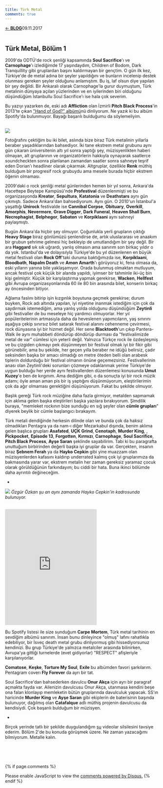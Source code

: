 ```yaml
---
title: Türk Metal
comments: true
---
```

<a href="../index.html">&#8592; **BLOG**</a><p2>09.11.2017</p2><br><br>
<html><head>
	<link rel="stylesheet" type="text/css" href="../markdownStyle.css">
	<link rel="icon" href="../coloricon.png">
	<link rel="stylesheet" href="../tomorrow-night.css">
	<script src="../highlight.pack.js"></script><script>hljs.initHighlightingOnLoad();</script>
</head></html>

## Türk Metal, Bölüm 1

2009'da ODTÜ'de rock şenliği kapsamında **Soul Sacrifice**'ı ve **Carnophage**'ı izlediğimde 17 yaşındaydım, Children of Bodom, Dark Tranquillity gibi gruplardan başını kaldırmayan bir gençtim. O gün ilk kez, Türkiye'de de metal adına bir şeyler yapıldığını ve bunların incelenip destek olunması gereken şeyler olduğunu anlamıştım. Bu iş, laf olsun diye yapılan bir şey değildi. Bir Ankaralı olarak Carnophage'la gurur duymuştum, Türk metalinin dünyaya açılan yüzlerinden ve en iyilerinden biri olduğunu düşündüğüm İstanbullu Soul Sacrifice'ı ise hala çok severim.

Bu yazıyı yazarken de, eski adı **Affliction** olan İzmirli **Pitch Black Process**'in 2013'te çıkan ["Hand of God?" albümü](https://www.youtube.com/watch?v=EXZmd6MFtZs)nü dinliyorum. Ne yazık ki bu albüm Spotify'da bulunmuyor. Bayağı başarılı bulduğumu da söylemeliyim.

<br>![](http://i65.tinypic.com/w05kdl.jpg)<br>

Fotoğrafını çektiğim bu iki bilet, aslında bize biraz Türk metalinin yıllarla beraber yaşadıklarından bahsediyor. İki tane ekstrem metal grubunu aynı gün çıkaran üniversitenin altı yıl sonra yaptığı şey, müzisyenlikten haberi olmayan, alt gruplarının ve organizatörlerin hakkıyla oynayarak saatlerce soundcheckten sonra planlanan zamandan saatler sonra sahneye teşrif eden Dorian'ı headliner olarak çıkarmak. Altgruplar, özellikle **Renk** müthiş bulduğum bir progresif rock grubuydu ama mesele burada hiçbir ekstrem öğenin olmaması.
 
2009'daki o rock şenliği metal günlerinden hemen bir yıl sonra, Ankara'da Hacettepe Beytepe Kampüsü'nde **Profestival** düzenlenmişti ve bu organizasyonda **Kreator**, **Sepultura**, **Katatonia** ve **Deathstars** aynı gün çıkmıştı. Sadece Ankara'dan bahsediyorum. Aynı gün. O 2010'un İstanbul'a yaşattığı **Unirock** festivalde ise **Cannibal Corpse**, **Obituary**, **Overkill**, **Amorphis**, **Nevermore**, **Grave Digger**, **Dark Funeral**, **Heaven Shall Burn**, **Necrophagist**, **Belphegor**, **Sabaton** ve **Korpiklaani** aynı sahneyi paylaşmıştı.

Bugün Ankara'da hiçbir şey olmuyor. Çoğunlukla yerli grupların çıktığı **Heavy Stage** biraz gönlümüzü şenlendirse de, artık uluslararası ve anaakım bir grubun şehrime gelmesi hiç bekleyip de umutlandığım bir şey değil. Bir ara **Haggard** sık sık uğrardı, yanlış olmasın ama sanırım son birkaç yıldır o da yok. İstanbul'da ve dolayısılyla Türkiye'de bu yıl düzenlenen en büyük metal festivali olan **Rock Off**'taki duruma baktığımızda ise, **Korpiklaani**, **Bloodbath**, **Napalm Death** ve **Amon Amarth**'ı görüyoruz ki, fena olmasa da, eski yılların yanına bile yaklaşamıyor. Orada bulunmuş olmaktan mutluyum, ancak festival çok küçük bir alanda yapıldı, iyimser bir tahminle iki-üç bin kişi gelmiştir. Küçük bir karşılaştırma yapmak gerekirse, **Wacken**, **Hellfest** gibi Avrupa organizasyonlarında 60 ile 80 bin arasında bilet, konserin birkaç ay öncesinden bitiyor.

Ağlama faslını bitirip işin kızgınlık boyutuna geçmek gerekirse; durum buyken, Rock adı altında yapılan, iyi niyetine inanmak istediğim için çok da saydırmak istemediğim, ama yanlış yolda olduğunu düşündüğüm **Zeytinli** gibi festivaller de bu meseleye hiç yardımcı olmuyorlar. Her yıl popüleritelerinin artmasıyla daha da heveslenen yapımcıların, yaş sınırını aşağıya çekip sınırsız bilet satarak festival alanını cehenneme çevirmesi, rock dünyasına iyi bir hizmet değil. Her sene **Blacktooth**'un çıkıp Pantera-Walk ile aynı muhabbeti döndürüp döndürüp durması da "festivalimizde metal de var" cümlesi için yeterli değil. Yalnızca Türkçe rock ile özdeşleşmiş ve bu çizgiden çıkmayı pek düşünmeyen bir festival olmak iyi bir fikir gibi görünebilir, ama bu şekilde, her geçen yılla beraber ne idüğü belirsiz, çadır seksinden başka bir amacı olmadığı on metre öteden belli olan arabesk tiplerin doldurduğu bir festival olmanın önüne geçemezsiniz. Festivallerinin anası olan Zeytinli'deki sorunları çözmeye odaklanmak yerine Türkiye'de uygun bulduğu her yerde aynı festivallerden düzenlemesi konusunda **Umut Kuzey**'e ben de kırgınım. Ama dediğim gibi, o da sonuçta iyi bir rock müzik adamı; öyle aman aman pis bir iş yaptığını düşünmüyorum, eleştirilerimin çok da ağır olmaması gerektiğini düşünüyorum. Fakat bu şekilde olmuyor. 

Başlık gereği Türk rock müziğine daha fazla girmiyor, metalden sapmamak için aklıma gelen başka eleştirileri başka yazılara bırakıyorum. Şimdilik buraya, "memleket rockının bize sunduğu en sığ şeyler olan **cümle grupları**" diyerek beylik bir cümle başlangıcı bırakayım. 

Türk metali dendiğinde herkesin dilinde olan ve bunda çok da haksız olmadıkları Pentagra ya da nam-ı diğer Mezarkabul dışında, benim aklıma gelen başlıca grupları **Asafated**, **UÇK Grind**, **Cenotaph**, **Murder King**, , **Pickpocket**, **Episode 13**, **Forgotten**, **Kırmızı**, **Carnophage**, **Soul Sacrifice**, **Pitch Black Process**, **Ayşe Saran** şeklinde sayabilirim. Tabi ki bu paragrafta unuttuğum birbirinden değerli başka iyi gruplar da var. Gerçekten, insanın biraz **Şebnem Ferah** ya da **Hayko Cepkin** gibi yine muazzam olan müzisyenlerden kafasını kaldırıp underrated kalmış çok iyi gruplarımıza da bakmasında yarar var, ekstrem metalin her zaman gereksiz yaramaz çocuk olarak görüldüğünün farkındayım; bu ciddi bir hata. Buna ikinci bölümde daha ayrıntılı değineceğim. 

*

![](https://metalodyssey.files.wordpress.com/2012/04/soul-sacrifice-group-promo-pic-1.jpg)
*Özgür Özkan şu an aynı zamanda Hayko Cepkin'in kadrosunda bulunuyor.*

<br><iframe src="https://open.spotify.com/embed/album/3xbXA8MGqWDgvu5CdbLqnr" width="300" height="380" frameborder="0" allowtransparency="true"></iframe><br>

Bu Spotify listesi ile size sunduğum **Carpe Mortem**, Türk metal tarihinin en sevdiğim albümü sanırım. İnsan bunu dinleyince "olmuş" lafını rahatlıkla edebiliyor, bir İsveç death metal grubu dinliyormuş gibi hissediyorsunuz kendinizi. Bu grup Türkiye'de yalnızca metalciler arasında bilinirken, Avrupa'ya gittiği turnelerde (evet gidiyorlar) "RESPECT" afişleriyle karşılanıyorlar.   

**Comatose**, **Keşke**, **Torture My Soul**, **Exile** bu albümden favori şarkılarım. Pentagram coverı **Fly Forever** da ayrı bir tat. 

Soul Sacrifice'dan bahsederken davulcu **Onur Akça** için ayrı bir paragraf açmakta fayda var. Ailenizin davulcusu Onur Akça, utanmasa kendini beşe ona falan klonlayıp memleketin bütün gruplarında davulculuk yapacak. SS'ın haricinde **Murder King** ve **Ayşe Saran** gibi ekiplerin de baterisinin başında bulunuyor, dağılmış olan **Catafalque** adlı müthiş projenin davulcusu da kendisiydi. Çok başarılı bulduğum bir müzisyen. 

*

Birçok yerinde tatlı bir şekilde duygulandığım [şu](https://caglayandemirci.github.io/blog/turkish-metal.html) videolar silsilesini tavsiye ederim. Bölüm 2'de bu konuda görüşmek üzere. Ne zaman yazacağımı bilmiyorum. Metalle kalın. 

<br><br><br>
<script id="dsq-count-scr" src="//caglayandemirci-github-io.disqus.com/count.js" async></script>
<a href="http://foo.com/bar.html#disqus_thread"></a>
{% if page.comments %}
<div id="disqus_thread"></div>
<script>
/**
*  RECOMMENDED CONFIGURATION VARIABLES: EDIT AND UNCOMMENT THE SECTION BELOW TO INSERT DYNAMIC VALUES FROM YOUR PLATFORM OR CMS.
*  LEARN WHY DEFINING THESE VARIABLES IS IMPORTANT: https://disqus.com/admin/universalcode/#configuration-variables*/
/*
var disqus_config = function () {
this.page.url = PAGE_URL;  // Replace PAGE_URL with your page's canonical URL variable
this.page.identifier = PAGE_IDENTIFIER; // Replace PAGE_IDENTIFIER with your page's unique identifier variable
};
*/
(function() { // DON'T EDIT BELOW THIS LINE
var d = document, s = d.createElement('script');
s.src = 'https://caglayandemirci-github-io.disqus.com/embed.js';
s.setAttribute('data-timestamp', +new Date());
(d.head || d.body).appendChild(s);
})();
</script>
<noscript>Please enable JavaScript to view the <a href="https://disqus.com/?ref_noscript">comments powered by Disqus.</a></noscript>                       
{% endif %} 
<br>